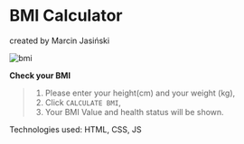 # BMI Calculator

created by Marcin Jasiński

![bmi](https://user-images.githubusercontent.com/27773815/159708393-3fa3147d-0287-4f54-9728-c57d0aaea5e0.jpg)

 <b>Check your BMI</b>

> 1. Please enter your height(cm) and your weight (kg), 
> 2. Click `CALCULATE BMI`,
> 3. Your BMI Value and health status will be shown.




Technologies used:
HTML, CSS, JS
